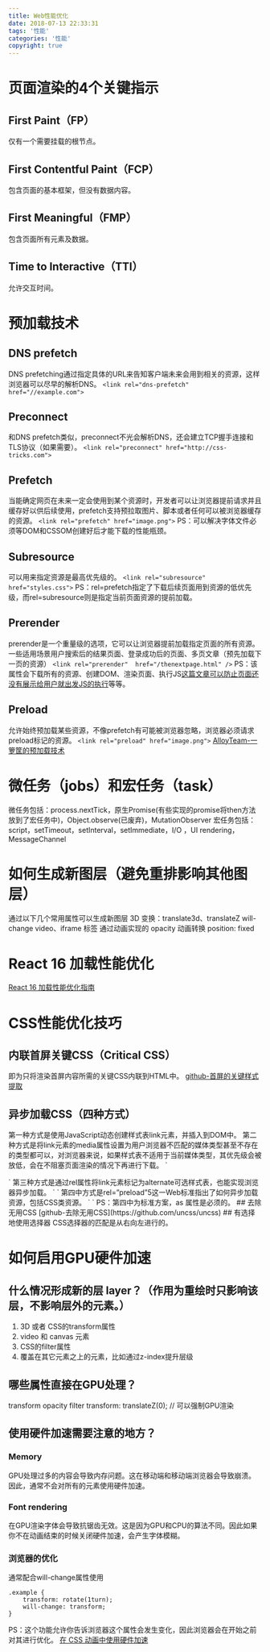 ```yaml
---
title: Web性能优化
date: 2018-07-13 22:33:31
tags: '性能'
categories: '性能'
copyright: true
---
```

#	页面渲染的4个关键指示
##	First Paint（FP）
仅有一个需要挂载的根节点。
##	First Contentful Paint（FCP）
包含页面的基本框架，但没有数据内容。
##	First Meaningful（FMP）
包含页面所有元素及数据。
##	Time to Interactive（TTI）
允许交互时间。
#  预加载技术
##  DNS prefetch
DNS prefetching通过指定具体的URL来告知客户端未来会用到相关的资源，这样浏览器可以尽早的解析DNS。
`<link rel="dns-prefetch" href="//example.com">`
##  Preconnect 
和DNS prefetch类似，preconnect不光会解析DNS，还会建立TCP握手连接和TLS协议（如果需要）。
`<link rel="preconnect" href="http://css-tricks.com">`
##  Prefetch
当能确定网页在未来一定会使用到某个资源时，开发者可以让浏览器提前请求并且缓存好以供后续使用，prefetch支持预拉取图片、脚本或者任何可以被浏览器缓存的资源。
`<link rel="prefetch" href="image.png">`
PS：可以解决字体文件必须等DOM和CSSOM创建好后才能下载的性能瓶颈。
##  Subresource
可以用来指定资源是最高优先级的。
`<link rel="subresource" href="styles.css">`
PS：rel=prefetch指定了下载后续页面用到资源的低优先级，而rel=subresource则是指定当前页面资源的提前加载。
##  Prerender
prerender是一个重量级的选项，它可以让浏览器提前加载指定页面的所有资源。
一些适用场景用户搜索后的结果页面、登录成功后的页面、多页文章（预先加载下一页的资源）
`<link rel="prerender"  href="/thenextpage.html" />`
PS：该属性会下载所有的资源、创建DOM、渲染页面、执行JS[这篇文章可以防止页面还没有展示给用户就出发JS的执行](https://www.w3.org/TR/page-visibility/)等等。
##  Preload
允许始终预加载某些资源，不像prefetch有可能被浏览器忽略，浏览器必须请求preload标记的资源。
`<link rel="preload" href="image.png">`
[AlloyTeam-一箩筐的预加载技术](http://www.alloyteam.com/2015/10/prefetching-preloading-prebrowsing/)

#	微任务（jobs）和宏任务（task）
微任务包括：process.nextTick，原生Promise(有些实现的promise将then方法放到了宏任务中)，Object.observe(已废弃)，MutationObserver
宏任务包括：script，setTimeout，setInterval，setImmediate，I/O ，UI rendering，MessageChannel 

#	如何生成新图层（避免重排影响其他图层）
通过以下几个常用属性可以生成新图层
3D 变换：translate3d、translateZ
will-change
video、iframe 标签
通过动画实现的 opacity 动画转换
position: fixed

#	React 16 加载性能优化
[React 16 加载性能优化指南](https://juejin.im/entry/5b506b315188251b24382faa)

#	CSS性能优化技巧
##	内联首屏关键CSS（Critical CSS）
即为只将渲染首屏内容所需的关键CSS内联到HTML中。
[github-首屏的关键样式提取](https://github.com/filamentgroup/criticalCSS)
##	异步加载CSS（四种方式）
第一种方式是使用JavaScript动态创建样式表link元素，并插入到DOM中。
第二种方式是将link元素的media属性设置为用户浏览器不匹配的媒体类型甚至不存在的类型都可以，对浏览器来说，如果样式表不适用于当前媒体类型，其优先级会被放低，会在不阻塞页面渲染的情况下再进行下载。
`
<link rel="stylesheet" href="mystyles.css" media="noexist" onload="this.media='all'">
`
第三种方式是通过rel属性将link元素标记为alternate可选样式表，也能实现浏览器异步加载。
`
<link rel="alternate stylesheet" href="mystyles.css" onload="this.rel='stylesheet'">
`
第四中方式是rel=”preload”5这一Web标准指出了如何异步加载资源，包括CSS类资源。
`
<link rel="preload" href="mystyles.css" as="style" onload="this.rel='stylesheet'">
`
PS：第四中为标准方案，as 属性是必须的。
##	去除无用CSS
[github-去除无用CSS](https://github.com/uncss/uncss)
##	有选择地使用选择器
CSS选择器的匹配是从右向左进行的。

#	如何启用GPU硬件加速
##	什么情况形成新的层 layer？（作用为重绘时只影响该层，不影响层外的元素。）
1.	3D 或者 CSS的transform属性
2.	video 和 canvas 元素
3.	CSS的filter属性
4.	覆盖在其它元素之上的元素，比如通过z-index提升层级

##	哪些属性直接在GPU处理？
transform
opacity
filter
transform: translateZ(0); // 可以强制GPU渲染
##	使用硬件加速需要注意的地方？
###	Memory
GPU处理过多的内容会导致内存问题。这在移动端和移动端浏览器会导致崩溃。因此，通常不会对所有的元素使用硬件加速。
###	Font rendering
在GPU渲染字体会导致抗锯齿无效。这是因为GPU和CPU的算法不同。因此如果你不在动画结束的时候关闭硬件加速，会产生字体模糊。
###	浏览器的优化
通常配合will-change属性使用
```
.example {
	transform: rotate(1turn);
	will-change: transform;
}
```
PS：这个功能允许你告诉浏览器这个属性会发生变化，因此浏览器会在开始之前对其进行优化。
[在 CSS 动画中使用硬件加速](https://juejin.im/post/5b6143996fb9a04fd343ae28)













